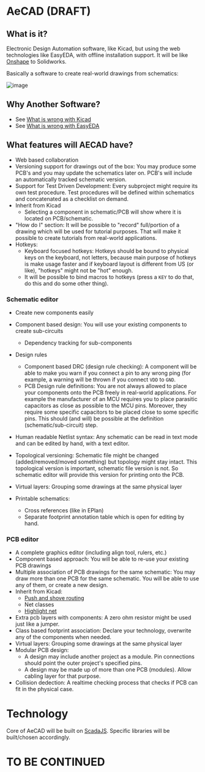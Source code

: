 # AeCAD (DRAFT)

## What is it?

Electronic Design Automation software, like Kicad, but using the web technologies like EasyEDA, with offline installation support. It will be like [Onshape](https://www.onshape.com/) to Solidworks.

Basically a software to create real-world drawings from schematics:

![image](https://user-images.githubusercontent.com/6639874/33883344-862bcbd6-df4c-11e7-84c9-7a077be731a9.png)

## Why Another Software?

- See [What is wrong with Kicad](./problems-with-others.md#what-is-wrong-with-kicad)
- See [What is wrong with EasyEDA](./problems-with-others.md#what-is-wrong-with-easyeda)

## What features will AECAD have?

- Web based collaboration
- Versioning support for drawings out of the box: You may produce some PCB's and you may update the schematics later on. PCB's will include an automatically tracked schematic version.
- Support for Test Driven Development: Every subproject might require its own test procedure. Test procedures will be defined within schematics and concatenated as a checklist on demand. 
- Inherit from Kicad 
  - Selecting a component in schematic/PCB will show where it is located on PCB/schematic.
- "How do I" section: It will be possible to "record" full/portion of a drawing which will be used for tutorial purposes. That will make it possible to create tutorials from real-world applications. 
- Hotkeys: 
  - Keyboard focused hotkeys: Hotkeys should be bound to physical keys on the keyboard, not letters, because main purpose of hotkeys is make usage faster and if keyboard layout is different from US (or like), "hotkeys" might not be "hot" enough. 
  - It will be possible to bind macros to hotkeys (press a `KEY` to do that, do this and do some other thing).

### Schematic editor 
- Create new components easily 
- Component based design: You will use your existing components to create sub-circuits
  - Dependency tracking for sub-components
- Design rules
  - Component based DRC (design rule checking): A component will be able to make you warn if you connect a pin to any wrong ping (for example, a warning will be thrown if you connect `VDD` to `GND`.
  - PCB Design rule definitions: You are not always allowed to place your components onto the PCB freely in real-world applications. For example the manufacturer of an MCU requires you to place parasitic capacitors as close as possible to the MCU pins. Moreover, they require some specific capacitors to be placed close to some specific pins. This should (and will) be possible at the definition (schematic/sub-circuit) step.

- Human readable Netlist syntax: Any schematic can be read in text mode and can be edited by hand, with a text editor.
- Topological versioning: Schematic file might be changed (added/removed/moved something) but topology might stay intact. This topological version is important, schematic file version is not. So schematic editor will provide this version for printing onto the PCB. 
- Virtual layers: Grouping some drawings at the same physical layer
- Printable schematics:
  - Cross references (like in EPlan)
  - Separate footprint annotation table which is open for editing by hand. 
    
### PCB editor 
- A complete graphics editor (including align tool, rulers, etc.)
- Component based approach: You will be able to re-use your existing PCB drawings 
- Multiple association of PCB drawings for the same schematic: You may draw more than one PCB for the same schematic. You will be able to use any of them, or create a new design. 
- Inherit from Kicad: 
  - [Push and shove routing](https://www.youtube.com/watch?v=kzro0Jc70xI)
  - Net classes 
  - [Highlight net](https://github.com/ceremcem/aeda/issues/2)
- Extra pcb layers with components: A zero ohm resistor might be used just like a jumper. 
- Class based footprint association: Declare your technology, overwrite any of the components when needed.
- Virtual layers: Grouping some drawings at the same physical layer
- Modular PCB design: 
  - A design may include another project as a module. Pin connections should point the outer project's specified pins. 
  - A design may be made up of more than one PCB (modules). Allow cabling layer for that purpose.
- Collision dedection: A realtime checking process that checks if PCB can fit in the physical case. 

# Technology 

Core of AeCAD will be built on [ScadaJS](https://github.com/aktos-io/scada.js). Specific libraries will be built/chosen accordingly.

# TO BE CONTINUED
  
